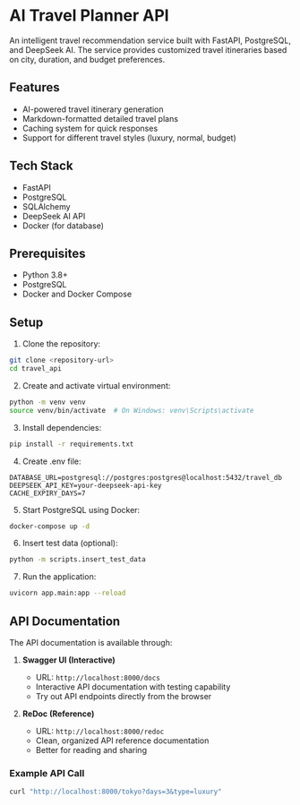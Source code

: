 # AI Travel Planner API

An intelligent travel recommendation service built with FastAPI, PostgreSQL, and DeepSeek AI. The service provides customized travel itineraries based on city, duration, and budget preferences.

## Features

- AI-powered travel itinerary generation
- Markdown-formatted detailed travel plans
- Caching system for quick responses
- Support for different travel styles (luxury, normal, budget)

## Tech Stack

- FastAPI
- PostgreSQL
- SQLAlchemy
- DeepSeek AI API
- Docker (for database)

## Prerequisites

- Python 3.8+
- PostgreSQL
- Docker and Docker Compose

## Setup

1. Clone the repository:
```bash
git clone <repository-url>
cd travel_api
```
2. Create and activate virtual environment:
```bash
python -m venv venv
source venv/bin/activate  # On Windows: venv\Scripts\activate
 ```

3. Install dependencies:
```bash
pip install -r requirements.txt
 ```

4. Create .env file:
```plaintext
DATABASE_URL=postgresql://postgres:postgres@localhost:5432/travel_db
DEEPSEEK_API_KEY=your-deepseek-api-key
CACHE_EXPIRY_DAYS=7
 ```

5. Start PostgreSQL using Docker:
```bash
docker-compose up -d
 ```

6. Insert test data (optional):
```bash
python -m scripts.insert_test_data
 ```

7. Run the application:
```bash
uvicorn app.main:app --reload
 ```

## API Documentation

The API documentation is available through:

1. **Swagger UI (Interactive)**
   - URL: `http://localhost:8000/docs`
   - Interactive API documentation with testing capability
   - Try out API endpoints directly from the browser

2. **ReDoc (Reference)**
   - URL: `http://localhost:8000/redoc`
   - Clean, organized API reference documentation
   - Better for reading and sharing

### Example API Call

```bash
curl "http://localhost:8000/tokyo?days=3&type=luxury"